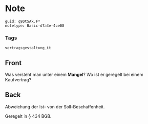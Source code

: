 # Note
```
guid: q9DtSAk.F*
notetype: Basic-d7a3e-4ce08
```

### Tags
```
vertragsgestaltung_it
```

## Front
Was versteht man unter einem <b>Mangel</b>? Wo ist er geregelt bei
einem Kaufvertrag?

## Back
Abweichung der Ist- von der Soll-Beschaffenheit.
<div>
  Geregelt in § 434 BGB.
</div>
